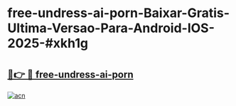 # free-undress-ai-porn-Baixar-Gratis-Ultima-Versao-Para-Android-IOS-2025-#xkh1g

# <h2><a href="https://ainizakaria.my?title=free-undress-ai-porn&ref=24M">🔗👉 🔴 free-undress-ai-porn</a></h2>

[![acn](https://github.com/user-attachments/assets/0f9c940e-d8b0-45ae-aac7-cd30a18b3e1c)](https://ainizakaria.my?title=free-undress-ai-porn&ref=24M)

